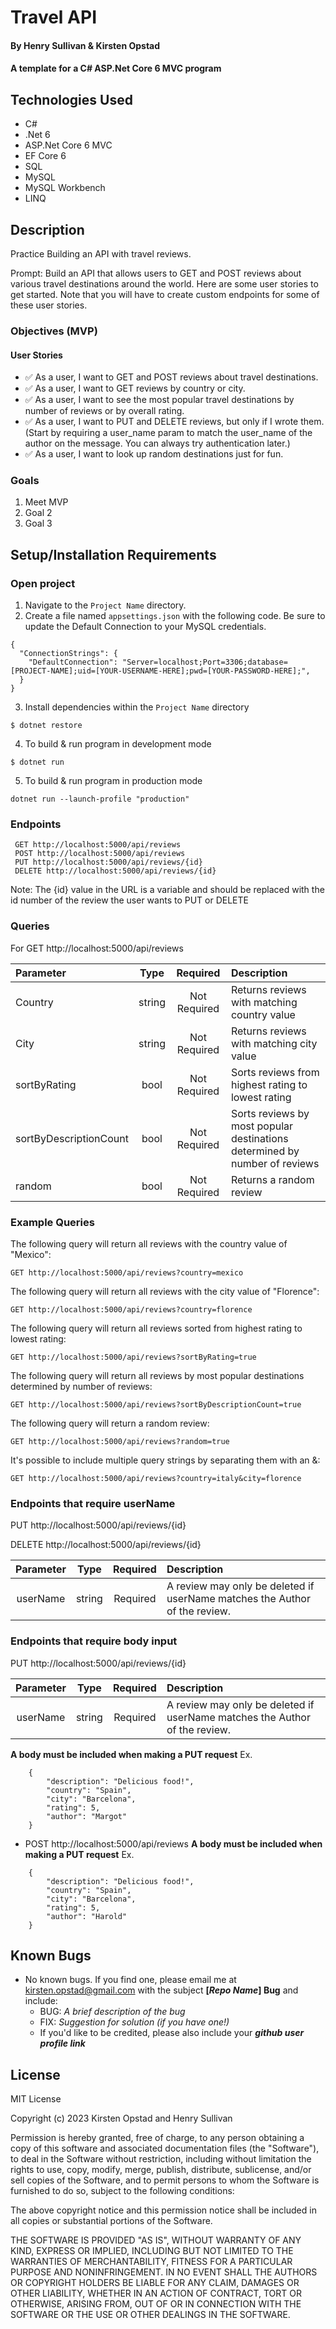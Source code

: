 # Travel API 

#### By Henry Sullivan & Kirsten Opstad 

#### A template for a C# ASP.Net Core 6 MVC program 

## Technologies Used

* C#
* .Net 6
* ASP.Net Core 6 MVC
* EF Core 6
* SQL
* MySQL
* MySQL Workbench
* LINQ

## Description

Practice Building an API with travel reviews.

Prompt: Build an API that allows users to GET and POST reviews about various travel destinations around the world. Here are some user stories to get started. Note that you will have to create custom endpoints for some of these user stories.

### Objectives (MVP) 

#### User Stories
* ✅ As a user, I want to GET and POST reviews about travel destinations.
* ✅ As a user, I want to GET reviews by country or city.
* ✅ As a user, I want to see the most popular travel destinations by number of reviews or by overall rating.
* ✅ As a user, I want to PUT and DELETE reviews, but only if I wrote them. (Start by requiring a user_name param to match the user_name of the author on the message. You can always try authentication later.)
* ✅ As a user, I want to look up random destinations just for fun.

<!-- ![Screenshot of Databases](imagelink) -->

<!-- [Link to operational site](http://www.kirstenopstad.github.com/<REPOSITORY NAME>) -->

### Goals
1. Meet MVP
2. Goal 2
3. Goal 3

## Setup/Installation Requirements

### Open project
1. Navigate to the `Project Name` directory.
2. Create a file named `appsettings.json` with the following code. Be sure to update the Default Connection to your MySQL credentials.
```
{
  "ConnectionStrings": {
    "DefaultConnection": "Server=localhost;Port=3306;database=[PROJECT-NAME];uid=[YOUR-USERNAME-HERE];pwd=[YOUR-PASSWORD-HERE];",
  }
}
```
3. Install dependencies within the `Project Name` directory
```
$ dotnet restore
```

4. To build & run program in development mode 
 ```
 $ dotnet run
 ```

5. To build & run program in production mode 
 ```
 dotnet run --launch-profile "production"
 ```

### __Endpoints__
```
 GET http://localhost:5000/api/reviews
 POST http://localhost:5000/api/reviews
 PUT http://localhost:5000/api/reviews/{id}
 DELETE http://localhost:5000/api/reviews/{id}
 ```
Note: The {id} value in the URL is a variable and should be replaced with the id number of the review the user wants to PUT or DELETE

### __Queries__
For GET http://localhost:5000/api/reviews

Parameter   | Type  | Required | Description | 
|:---------|:---------:|:---------:|:---------|
Country | string | Not Required | Returns reviews with matching country value
City | string | Not Required | Returns reviews with matching city value
sortByRating | bool | Not Required | Sorts reviews from highest rating to lowest rating
sortByDescriptionCount | bool | Not Required | Sorts reviews by most popular destinations determined by number of reviews
random | bool | Not Required | Returns a random review

### __Example Queries__
The following query will return all reviews with the country value of "Mexico":

``` GET http://localhost:5000/api/reviews?country=mexico ```

The following query will return all reviews with the city value of "Florence":

```GET http://localhost:5000/api/reviews?country=florence```

The following query will return all reviews sorted from highest rating to lowest rating:

```GET http://localhost:5000/api/reviews?sortByRating=true```

The following query will return all reviews by most popular destinations determined by number of reviews:

```GET http://localhost:5000/api/reviews?sortByDescriptionCount=true```

The following query will return a random review:

```GET http://localhost:5000/api/reviews?random=true```

It's possible to include multiple query strings by separating them with an &:

``` GET http://localhost:5000/api/reviews?country=italy&city=florence ```

### __Endpoints that require userName__
PUT http://localhost:5000/api/reviews/{id}

DELETE http://localhost:5000/api/reviews/{id}


Parameter   | Type  | Required | Description | 
|:---------:|:---------:|:---------:|:---------|
userName | string | Required | A review may only be deleted if userName matches the Author of the review.


### __Endpoints that require body input__
PUT http://localhost:5000/api/reviews/{id}

Parameter   | Type  | Required | Description
|:---------:|:---------:|:---------:|:---------|
userName | string | Required | A review may only be deleted if userName matches the Author of the review. 

__A body must be included when making a PUT request__
Ex.
```
    {
        "description": "Delicious food!",
        "country": "Spain",
        "city": "Barcelona",
        "rating": 5,
        "author": "Margot"
    }

```

* POST http://localhost:5000/api/reviews
__A body must be included when making a PUT request__
Ex.
```
    {
        "description": "Delicious food!",
        "country": "Spain",
        "city": "Barcelona",
        "rating": 5,
        "author": "Harold"
    }

```


## Known Bugs

* No known bugs. If you find one, please email me at kirsten.opstad@gmail.com with the subject **[_Repo Name_] Bug** and include:
  * BUG: _A brief description of the bug_
  * FIX: _Suggestion for solution (if you have one!)_
  * If you'd like to be credited, please also include your **_github user profile link_**

## License

MIT License

Copyright (c) 2023 Kirsten Opstad and Henry Sullivan

Permission is hereby granted, free of charge, to any person obtaining a copy of this software and associated documentation files (the "Software"), to deal in the Software without restriction, including without limitation the rights to use, copy, modify, merge, publish, distribute, sublicense, and/or sell copies of the Software, and to permit persons to whom the Software is furnished to do so, subject to the following conditions:

The above copyright notice and this permission notice shall be included in all copies or substantial portions of the Software.

THE SOFTWARE IS PROVIDED "AS IS", WITHOUT WARRANTY OF ANY KIND, EXPRESS OR IMPLIED, INCLUDING BUT NOT LIMITED TO THE WARRANTIES OF MERCHANTABILITY, FITNESS FOR A PARTICULAR PURPOSE AND NONINFRINGEMENT. IN NO EVENT SHALL THE AUTHORS OR COPYRIGHT HOLDERS BE LIABLE FOR ANY CLAIM, DAMAGES OR OTHER LIABILITY, WHETHER IN AN ACTION OF CONTRACT, TORT OR OTHERWISE, ARISING FROM, OUT OF OR IN CONNECTION WITH THE SOFTWARE OR THE USE OR OTHER DEALINGS IN THE SOFTWARE.
